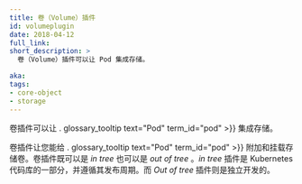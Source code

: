 ```yaml
---
title: 卷（Volume）插件
id: volumeplugin
date: 2018-04-12
full_link: 
short_description: >
  卷（Volume）插件可以让 Pod 集成存储。

aka: 
tags:
- core-object
- storage
---
```


<!--
---
title: Volume Plugin
id: volumeplugin
date: 2018-04-12
full_link: 
short_description: >
  A Volume Plugin enables integration of storage within a Pod.

aka: 
tags:
- core-object
- storage
---
-->

<!--
 A Volume Plugin enables integration of storage within a . glossary_tooltip text="Pod" term_id="pod" >}}.
-->

卷插件可以让 . glossary_tooltip text="Pod" term_id="pod" >}} 集成存储。

<!--more--> 

<!--
A Volume Plugin lets you attach and mount storage volumes for use by a . glossary_tooltip text="Pod" term_id="pod" >}}. Volume plugins can be _in tree_ or _out of tree_. _In tree_ plugins are part of the Kubernetes code repository and follow its release cycle. _Out of tree_ plugins are developed independently.
-->

卷插件让您能给 . glossary_tooltip text="Pod" term_id="pod" >}} 附加和挂载存储卷。卷插件既可以是 _in tree_ 也可以是 _out of tree_ 。_in tree_ 插件是 Kubernetes 代码库的一部分，并遵循其发布周期。而 _Out of tree_ 插件则是独立开发的。

